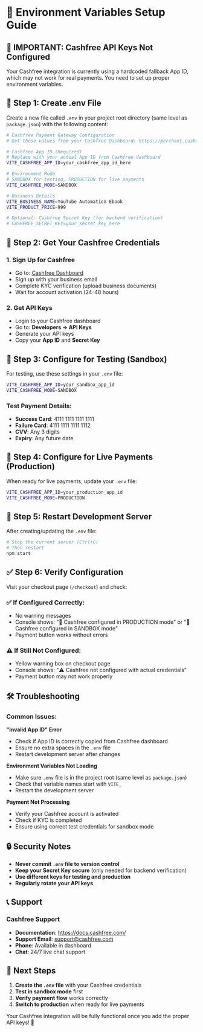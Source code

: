 # 🔧 Environment Variables Setup Guide

## 🚨 **IMPORTANT: Cashfree API Keys Not Configured**

Your Cashfree integration is currently using a hardcoded fallback App ID, which may not work for real payments. You need to set up proper environment variables.

## 📝 **Step 1: Create .env File**

Create a new file called `.env` in your project root directory (same level as `package.json`) with the following content:

```bash
# Cashfree Payment Gateway Configuration
# Get these values from your Cashfree Dashboard: https://merchant.cashfree.com

# Cashfree App ID (Required)
# Replace with your actual App ID from Cashfree dashboard
VITE_CASHFREE_APP_ID=your_cashfree_app_id_here

# Environment Mode
# SANDBOX for testing, PRODUCTION for live payments
VITE_CASHFREE_MODE=SANDBOX

# Business Details
VITE_BUSINESS_NAME=YouTube Automation Ebook
VITE_PRODUCT_PRICE=999

# Optional: Cashfree Secret Key (for backend verification)
# CASHFREE_SECRET_KEY=your_secret_key_here
```

## 🔑 **Step 2: Get Your Cashfree Credentials**

### 1. Sign Up for Cashfree
- Go to: [Cashfree Dashboard](https://merchant.cashfree.com)
- Sign up with your business email
- Complete KYC verification (upload business documents)
- Wait for account activation (24-48 hours)

### 2. Get API Keys
- Login to your Cashfree dashboard
- Go to: **Developers → API Keys**
- Generate your API keys
- Copy your **App ID** and **Secret Key**

## 🧪 **Step 3: Configure for Testing (Sandbox)**

For testing, use these settings in your `.env` file:

```bash
VITE_CASHFREE_APP_ID=your_sandbox_app_id
VITE_CASHFREE_MODE=SANDBOX
```

### Test Payment Details:
- **Success Card**: 4111 1111 1111 1111
- **Failure Card**: 4111 1111 1111 1112
- **CVV**: Any 3 digits
- **Expiry**: Any future date

## 🔴 **Step 4: Configure for Live Payments (Production)**

When ready for live payments, update your `.env` file:

```bash
VITE_CASHFREE_APP_ID=your_production_app_id
VITE_CASHFREE_MODE=PRODUCTION
```

## 🔄 **Step 5: Restart Development Server**

After creating/updating the `.env` file:

```bash
# Stop the current server (Ctrl+C)
# Then restart
npm start
```

## ✅ **Step 6: Verify Configuration**

Visit your checkout page (`/checkout`) and check:

### ✅ If Configured Correctly:
- No warning messages
- Console shows: "🔴 Cashfree configured in PRODUCTION mode" or "🧪 Cashfree configured in SANDBOX mode"
- Payment button works without errors

### ⚠️ If Still Not Configured:
- Yellow warning box on checkout page
- Console shows: "⚠️ Cashfree not configured with actual credentials"
- Payment button may not work properly

## 🛠 **Troubleshooting**

### Common Issues:

**"Invalid App ID" Error**
- Check if App ID is correctly copied from Cashfree dashboard
- Ensure no extra spaces in the `.env` file
- Restart development server after changes

**Environment Variables Not Loading**
- Make sure `.env` file is in the project root (same level as `package.json`)
- Check that variable names start with `VITE_`
- Restart the development server

**Payment Not Processing**
- Verify your Cashfree account is activated
- Check if KYC is completed
- Ensure using correct test credentials for sandbox mode

## 🔒 **Security Notes**

- **Never commit `.env` file to version control**
- **Keep your Secret Key secure** (only needed for backend verification)
- **Use different keys for testing and production**
- **Regularly rotate your API keys**

## 📞 **Support**

### Cashfree Support
- **Documentation**: https://docs.cashfree.com/
- **Support Email**: support@cashfree.com
- **Phone**: Available in dashboard
- **Chat**: 24/7 live chat support

## 🎯 **Next Steps**

1. **Create the `.env` file** with your Cashfree credentials
2. **Test in sandbox mode** first
3. **Verify payment flow** works correctly
4. **Switch to production** when ready for live payments

Your Cashfree integration will be fully functional once you add the proper API keys! 🚀 
